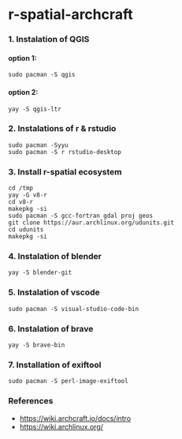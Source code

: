 # r-spatial-archcraft

### **1. Instalation of QGIS**
#### option 1:
```
sudo pacman -S qgis
```
#### option 2:

```
yay -S qgis-ltr 
```

### **2. Instalations of r & rstudio** 

```
sudo pacman -Syyu
sudo pacman -S r rstudio-desktop
```
### **3. Install r-spatial ecosystem**

```
cd /tmp
yay -G v8-r   
cd v8-r
makepkg -si
sudo pacman -S gcc-fortran gdal proj geos
git clone https://aur.archlinux.org/udunits.git
cd udunits
makepkg -si
```

### **4. Instalation of blender**

```
yay -S blender-git
```

### **5. Instalation of vscode**

```
sudo pacman -S visual-studio-code-bin
```
### **6. Instalation of brave**

```
yay -S brave-bin
```
### **7. Installation of exiftool**

```
sudo pacman -S perl-image-exiftool
```

### References 

- https://wiki.archcraft.io/docs/intro
- https://wiki.archlinux.org/
